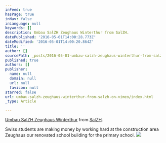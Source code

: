 ```yaml
---
inFeed: true
hasPage: true
inNav: false
inLanguage: null
keywords: []
description: Umbau SalZH Zeughaus Winterthur from SalZH.
datePublished: '2016-05-01T14:00:28.773Z'
dateModified: '2016-05-01T14:00:20.864Z'
title: ''
author: []
sourcePath: _posts/2016-05-01-umbau-salzh-zeughaus-winterthur-from-salzh-on-vimeo.md
published: true
authors: []
publisher:
  name: null
  domain: null
  url: null
  favicon: null
starred: false
url: umbau-salzh-zeughaus-winterthur-from-salzh-on-vimeo/index.html
_type: Article

---
```

[Umbau SalZH Zeughaus Winterthur][0] from [SalZH][1].

Swiss students are making money by working hard at the construction area Zeughaus our renovated school building for the primary school. ![](https://the-grid-user-content.s3-us-west-2.amazonaws.com/7fa2f518-f8a1-44c8-919c-e43805b27224.jpg)

[0]: https://vimeo.com/164890016
[1]: https://vimeo.com/user6828478